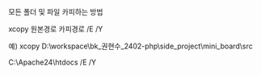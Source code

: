 모든 폴더 및 파일 카피하는 방법

xcopy 원본경로 카피경로 /E /Y

예) <!-- 원본경로 --> 
xcopy D:\workspace\bk_권현수_2402-php\side_project\mini_board\src

C:\Apache24\htdocs /E /Y 
<!-- 카피경로 /E = 모든파일 /Y = 덮어쓰기허용 --> 